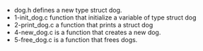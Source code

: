 - dog.h defines a new type struct dog.
- 1-init_dog.c function that initialize a variable of type struct dog
- 2-print_dog.c a function that prints a struct dog
- 4-new_dog.c is a function that creates a new dog.
- 5-free_dog.c is a function that frees dogs.

